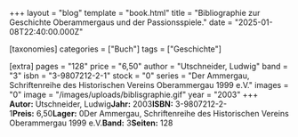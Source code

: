 +++
layout = "blog"
template = "book.html"
title = "Bibliographie zur Geschichte Oberammergaus und der Passionsspiele."
date = "2025-01-08T22:40:00.000Z"

[taxonomies]
categories = ["Buch"]
tags = ["Geschichte"]

[extra]
pages = "128"
price = "6,50"
author = "Utschneider, Ludwig"
band = "3"
isbn = "3-9807212-2-1"
stock = "0"
series = "Der Ammergau, Schriftenreihe des Historischen Vereins Oberammergau 1999 e.V."
images = "0"
image = "/images/uploads/biblisgraphie.gif"
year = "2003"
+++
**Autor:** Utschneider, Ludwig**Jahr:** 2003**ISBN:** 3-9807212-2-1**Preis:** 6,50**Lager:** 0Der Ammergau, Schriftenreihe des Historischen Vereins Oberammergau 1999 e.V.**Band:** 3**Seiten:** 128
